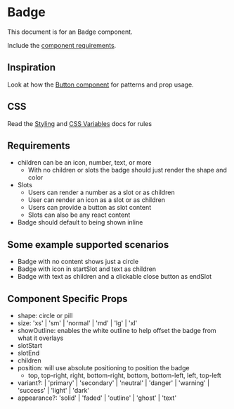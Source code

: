# Badge

This document is for an Badge component.

Include the [component requirements](../../component-requirements.md).

## Inspiration

Look at how the [Button component](../button/) for patterns and prop usage.

## CSS

Read the [Styling](../../../../apps/docs/docs/GetStarted/Customization/styling.md) and [CSS Variables](../../../../apps/docs/docs/GetStarted/Customization/cssVariables.md) docs for rules

## Requirements

- children can be an icon, number, text, or more
  - With no children or slots the badge should just render the shape and color
- Slots
  - Users can render a number as a slot or as children
  - User can render an icon as a slot or as children
  - Users can provide a button as slot content
  - Slots can also be any react content
- Badge should default to being shown inline

## Some example supported scenarios

- Badge with no content shows just a circle
- Badge with icon in startSlot and text as children
- Badge with text as children and a clickable close button as endSlot

## Component Specific Props

- shape: circle or pill
- size: 'xs' | 'sm' | 'normal' | 'md' | 'lg' | 'xl'
- showOutline: enables the white outline to help offset the badge from what it overlays
- slotStart
- slotEnd
- children
- position: will use absolute positioning to position the badge
  - top, top-right, right, bottom-right, bottom, bottom-left, left, top-left
- variant?:
  | 'primary'
  | 'secondary'
  | 'neutral'
  | 'danger'
  | 'warning'
  | 'success'
  | 'light'
  | 'dark'
- appearance?: 'solid' | 'faded' | 'outline' | 'ghost' | 'text'
